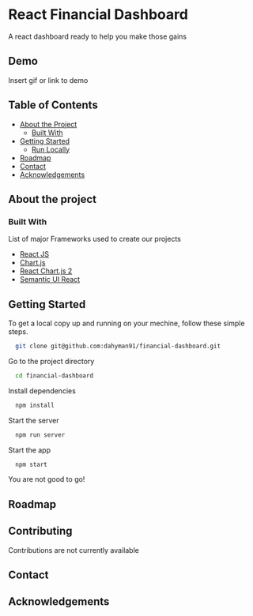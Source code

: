 # React Financial Dashboard


A react dashboard ready to help you make those gains 
## Demo

Insert gif or link to demo


## Table of Contents

* [About the Project](#about-the-project)
  * [Built With](#built-with)
* [Getting Started](#getting-started)
  * [Run Locally](#run-locally)
* [Roadmap](#roadmap)
* [Contact](#contact)
* [Acknowledgements](#acknowledgements)
## About the project



### Built With
List of major Frameworks used to create our projects
* [React JS](https://reactjs.org/)
* [Chart.js](https://www.chartjs.org/)
* [React Chart.js 2](https://reactchartjs.github.io/react-chartjs-2/#/)
* [Semantic UI React](https://react.semantic-ui.com/)
## Getting Started

To get a local copy up and running on your mechine, follow these simple steps.

```bash
  git clone git@github.com:dahyman91/financial-dashboard.git
```

Go to the project directory

```bash
  cd financial-dashboard
```

Install dependencies

```bash
  npm install
```

Start the server

```bash
  npm run server
```

Start the app

```bash
  npm start
```

You are not good to go!


## Roadmap



## Contributing

Contributions are not currently available


## Contact
## Acknowledgements


